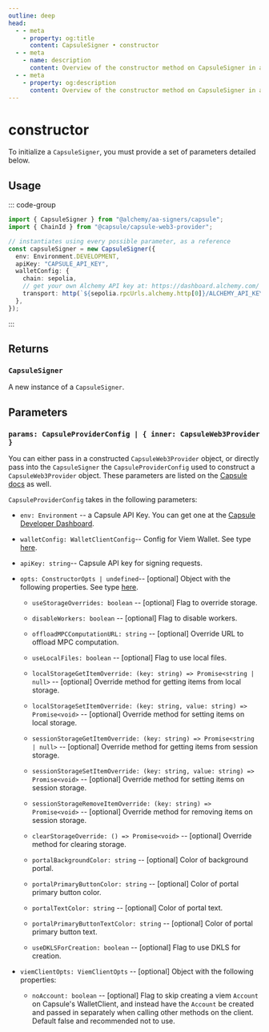```yaml
---
outline: deep
head:
  - - meta
    - property: og:title
      content: CapsuleSigner • constructor
  - - meta
    - name: description
      content: Overview of the constructor method on CapsuleSigner in aa-signers
  - - meta
    - property: og:description
      content: Overview of the constructor method on CapsuleSigner in aa-signers
---
```


# constructor

To initialize a `CapsuleSigner`, you must provide a set of parameters detailed below.

## Usage

::: code-group

```ts [example.ts]
import { CapsuleSigner } from "@alchemy/aa-signers/capsule";
import { ChainId } from "@capsule/capsule-web3-provider";

// instantiates using every possible parameter, as a reference
const capsuleSigner = new CapsuleSigner({
  env: Environment.DEVELOPMENT,
  apiKey: "CAPSULE_API_KEY",
  walletConfig: {
    chain: sepolia,
    // get your own Alchemy API key at: https://dashboard.alchemy.com/
    transport: http(`${sepolia.rpcUrls.alchemy.http[0]}/ALCHEMY_API_KEY`),
  },
});
```

:::

## Returns

### `CapsuleSigner`

A new instance of a `CapsuleSigner`.

## Parameters

### `params: CapsuleProviderConfig | { inner: CapsuleWeb3Provider }`

You can either pass in a constructed `CapsuleWeb3Provider` object, or directly pass into the `CapsuleSigner` the `CapsuleProviderConfig` used to construct a `CapsuleWeb3Provider` object. These parameters are listed on the [Capsule docs](https://capsule-org.github.io/web-sdk/modules.html) as well.

`CapsuleProviderConfig` takes in the following parameters:

- `env: Environment` -- a Capsule API Key. You can get one at the [Capsule Developer Dashboard](https://developers.capsule.com/docs/quickstart#api-user-creation).

- `walletConfig: WalletClientConfig`-- Config for Viem Wallet. See type [here](https://viem.sh/docs/clients/wallet.html#parameters).

- `apiKey: string`-- Capsule API key for signing requests.

- `opts: ConstructorOpts | undefined`-- [optional] Object with the following properties. See type [here](https://capsule-org.github.io/web-sdk/functions/createCapsuleViemClient.html).

  - `useStorageOverrides: boolean` -- [optional] Flag to override storage.

  - `disableWorkers: boolean` -- [optional] Flag to disable workers.

  - `offloadMPCComputationURL: string` -- [optional] Override URL to offload MPC computation.

  - `useLocalFiles: boolean` -- [optional] Flag to use local files.

  - `localStorageGetItemOverride: (key: string) => Promise<string | null>` -- [optional] Override method for getting items from local storage.

  - `localStorageSetItemOverride: (key: string, value: string) => Promise<void>` -- [optional] Override method for setting items on local storage.

  - `sessionStorageGetItemOverride: (key: string) => Promise<string | null>` -- [optional] Override method for getting items from session storage.

  - `sessionStorageSetItemOverride: (key: string, value: string) => Promise<void>` -- [optional] Override method for setting items on session storage.

  - `sessionStorageRemoveItemOverride: (key: string) => Promise<void>` -- [optional] Override method for removing items on session storage.

  - `clearStorageOverride: () => Promise<void>` -- [optional] Override method for clearing storage.

  - `portalBackgroundColor: string` -- [optional] Color of background portal.

  - `portalPrimaryButtonColor: string` -- [optional] Color of portal primary button color.

  - `portalTextColor: string` -- [optional] Color of portal text.

  - `portalPrimaryButtonTextColor: string` -- [optional] Color of portal primary button text.

  - `useDKLSForCreation: boolean` -- [optional] Flag to use DKLS for creation.

- `viemClientOpts: ViemClientOpts` -- [optional] Object with the following properties:

  - `noAccount: boolean` -- [optional] Flag to skip creating a viem `Account` on Capsule's WalletClient, and instead have the `Account` be created and passed in separately when calling other methods on the client. Default false and recommended not to use.
